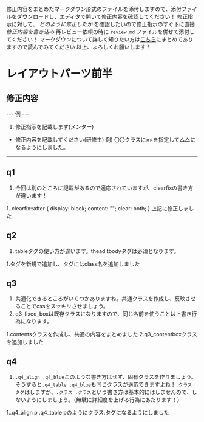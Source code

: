 修正内容をまとめたマークダウン形式のファイルを添付しますので、添付ファイルをダウンロードし、エディタで開いて修正内容を確認してください！
修正指示に対して、 *どのように修正したか* を確認したいので修正指示のすぐ下に直接 *修正内容を書き込み* 
再レビュー依頼の時に `review.md` ファイルを併せて添付してください！
マークダウンについて詳しく知りたい方は[こちら](https://giztech.gizumo-inc.work/lesson/40)にまとめてありますので読んでみてください
以上、よろしくお願いします！

# レイアウトパーツ前半
## 修正内容
--- 例 ---
1. 修正指示を記載します(メンター)
  - 修正内容を記載してください(研修生)
    例) 〇〇クラスに××を指定して△△になるようにしました。
----------

## q1

1. 今回は別のところに記載があるので適応されていますが、clearfixの書き方が違います！

1..clearfix::after {
  display: block;
  content: "";
  clear: both;
}
上記に修正しました

## q2

1. tableタグの使い方が違います。thead,tbodyタグは必須となります。

1.<thead><tbody>タグを新規で追加し、<tr><th><td>タグにはclass名を追加しました

## q3

1. 共通化できるところがいくつかありますね。共通クラスを作成し、反映させることでcssをスッキリさせましょう。
2. q3_fixed_boxは既存クラスになりますので、同じ名前を使うことは上書き行為になります。

1.contentsクラスを作成し、共通の内容をまとめました
2.q3_contentboxクラスを追加しました

## q4

1. `.q4_align .q4_blue`このような書き方はせず、固有クラスを作りましょう。そうすると`.q4_table .q4_blue`も同じクラスが適応できますよね！`.クラス タグ`はしますが、`.クラス .クラス`という書き方は基本的にはしませんので、しないようにしましょう。（無駄に詳細度を上げる行為にあたります！）

1..q4_align p .q4_table pのようにクラス.タグになるようにしました